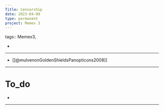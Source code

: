 ```yaml
---
Title: Censorship
date: 2023-04-09
type: permanent
project: Memex 3
---
```


tags:: Memex3, 

- 

---

- [[@mulvenonGoldenShieldsPanopticons2008]]

---

# To_do

- 

---
